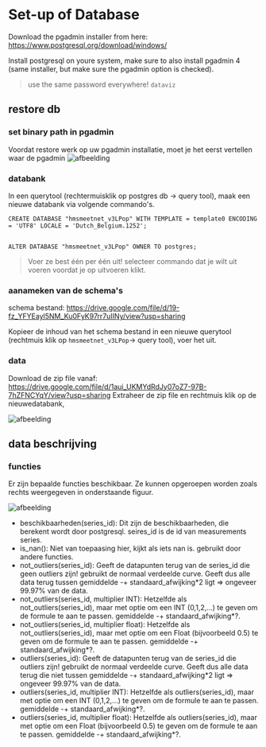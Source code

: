 # Set-up of Database 

Download the pgadmin installer from here: https://www.postgresql.org/download/windows/

Install postgresql on youre system, make sure to also install pgadmin 4 (same installer, but make sure the pgadmin option is checked).


> use the same password everywhere! `dataviz`

## restore db
### set binary path in pgadmin

Voordat restore werk op uw pgadmin installatie, moet je het eerst vertellen waar de pgadmin 
![afbeelding](https://user-images.githubusercontent.com/28403026/226173300-b27d3066-1d9e-400c-aaf1-52e427d353dd.png)

### databank
In een querytool (rechtermuisklik op postgres db -> query tool), maak een nieuwe databank via volgende commando's.

```
CREATE DATABASE "hmsmeetnet_v3LPop" WITH TEMPLATE = template0 ENCODING = 'UTF8' LOCALE = 'Dutch_Belgium.1252';


ALTER DATABASE "hmsmeetnet_v3LPop" OWNER TO postgres;
```

> Voer ze best één per één uit! selecteer commando dat je wilt uit voeren voordat je op uitvoeren klikt.

### aanameken van de schema's

schema bestand: https://drive.google.com/file/d/19-fz_YFYEayl5NM_Ku0FyK97rr7uIINy/view?usp=sharing

Kopieer de inhoud van het schema bestand in een nieuwe querytool (rechtmuis klik op `hmsmeetnet_v3LPop`-> query tool), voer het uit.

### data

Download de zip file vanaf: https://drive.google.com/file/d/1aui_UKMYdRdJy07oZ7-97B-7hZFNCYqY/view?usp=sharing
Extraheer de zip file en rechtmuis klik op de nieuwedatabank, 

![afbeelding](https://user-images.githubusercontent.com/28403026/226174489-a954e0bf-0a93-48a7-9697-591109b151a1.png)

## data beschrijving

### functies

Er zijn bepaalde functies beschikbaar. Ze kunnen opgeroepen  worden zoals rechts weergegeven in onderstaande figuur. 

![afbeelding](https://user-images.githubusercontent.com/28403026/226182694-e82992be-d7fe-48cf-8b6c-2a7756717708.png)

- beschikbaarheden(series_id): Dit zijn de beschikbaarheden, die berekent wordt door postgresql. seires_id is de id van measurements series.
- is_nan(): Niet van toepaasing hier, kijkt als iets nan is. gebruikt door andere functies.
- not_outliers(series_id): Geeft de datapunten terug van de series_id die geen outliers zijn! gebruikt de normaal verdeelde curve. Geeft dus alle data terug tussen gemiddelde -+ standaard_afwijking*2 ligt => ongeveer 99.97% van de data.
- not_outliers(series_id, multiplier INT): Hetzelfde als not_outliers(series_id), maar met optie om een INT (0,1,2,...) te geven om de formule te aan te passen. gemiddelde -+ standaard_afwijking*?.
- not_outliers(series_id, multiplier float): Hetzelfde als not_outliers(series_id), maar met optie om een Float (bijvoorbeeld 0.5) te geven om de formule te aan te passen. gemiddelde -+ standaard_afwijking*?.
- outliers(series_id): Geeft de datapunten terug van de series_id die outliers zijn! gebruikt de normaal verdeelde curve. Geeft dus alle data terug die niet tussen gemiddelde -+ standaard_afwijking*2 ligt => ongeveer 99.97% van de data.
- outliers(series_id, multiplier INT): Hetzelfde als outliers(series_id), maar met optie om een INT (0,1,2,...) te geven om de formule te aan te passen. gemiddelde -+ standaard_afwijking*?.
- outliers(series_id, multiplier float): Hetzelfde als outliers(series_id), maar met optie om een Float (bijvoorbeeld 0.5) te geven om de formule te aan te passen. gemiddelde -+ standaard_afwijking*?.

